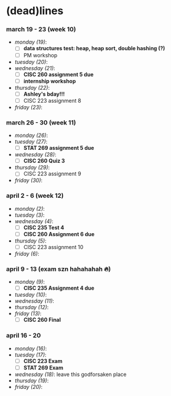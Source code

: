# (dead)lines 

### march 19 - 23 (week 10)
- _monday (19)_: 
  - [ ] **data structures test: heap, heap sort, double hashing (?)**
  - [ ] PM workshop
- _tuesday (20)_: 
- _wednesday (21)_: 
  - [ ] **CISC 260 assignment 5 due**
  - [ ] **internship workshop**
- _thursday (22)_: 
  - [ ] **Ashley's bday!!!**
  - [ ] CISC 223 assignment 8
- _friday (23)_: 

### march 26 - 30 (week 11)
- _monday (26)_: 
- _tuesday (27)_: 
  - [ ] **STAT 269 assignment 5 due** 
- _wednesday (28)_: 
  - [ ] **CISC 260 Quiz 3**
- _thursday (29)_: 
  - [ ] CISC 223 assignment 9
- _friday (30)_: 

### april 2 - 6 (week 12)
- _monday (2)_: 
- _tuesday (3)_: 
- _wednesday (4)_:
  - [ ] **CISC 235 Test 4**
  - [ ] **CISC 260 Assignment 6 due**
- _thursday (5)_: 
  - [ ] CISC 223 assignment 10
- _friday (6)_: 

### april 9 - 13 (exam szn hahahahah 🔥)
- _monday (9)_: 
  - [ ] **CISC 235 Assignment 4 due**
- _tuesday (10)_: 
- _wednesday (11)_: 
- _thursday (12)_: 
- _friday (13)_:
  - [ ] **CISC 260 Final**
 
### april 16 - 20
- _monday (16)_: 
- _tuesday (17)_: 
  - [ ] **CISC 223 Exam**
  - [ ] **STAT 269 Exam**
- _wednesday (18)_: leave this godforsaken place
- _thursday (19)_: 
- _friday (20)_: 
